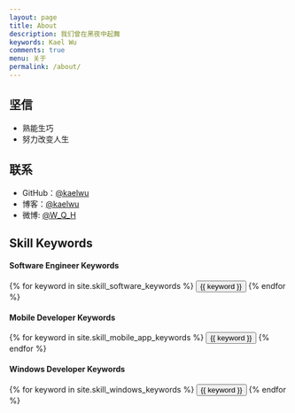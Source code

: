 ```yaml
---
layout: page
title: About
description: 我们曾在黑夜中起舞
keywords: Kael Wu
comments: true
menu: 关于
permalink: /about/
---
```



## 坚信

* 熟能生巧
* 努力改变人生

## 联系

* GitHub：[@kaelwu](https://github.com/kaelwu)
* 博客：[@kaelwu](http://kaelwu.github.io/)
* 微博: [@W_Q_H](http://weibo.com/1797126244/profile?rightmod=1&wvr=6&mod=personinfo&is_all=1)

## Skill Keywords

#### Software Engineer Keywords
<div class="btn-inline">
    {% for keyword in site.skill_software_keywords %}
    <button class="btn btn-outline" type="button">{{ keyword }}</button>
    {% endfor %}
</div>

#### Mobile Developer Keywords
<div class="btn-inline">
    {% for keyword in site.skill_mobile_app_keywords %}
    <button class="btn btn-outline" type="button">{{ keyword }}</button>
    {% endfor %}
</div>

#### Windows Developer Keywords
<div class="btn-inline">
    {% for keyword in site.skill_windows_keywords %}
    <button class="btn btn-outline" type="button">{{ keyword }}</button>
    {% endfor %}
</div>
